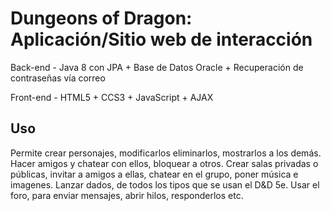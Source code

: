 
# Dungeons of Dragon: Aplicación/Sitio web de interacción

Back-end - Java 8 con JPA  + Base de Datos Oracle + Recuperación de contraseñas vía correo

Front-end - HTML5 + CCS3 + JavaScript + AJAX

## Uso

Permite crear personajes, modificarlos eliminarlos, mostrarlos a los demás.
Hacer amigos y chatear con ellos, bloquear a otros.
Crear salas privadas o públicas, invitar a amigos a ellas, chatear en el grupo, poner música e imagenes.
Lanzar dados, de todos los tipos que se usan el D&D 5e.
Usar el foro, para enviar mensajes, abrir hilos, responderlos etc.
